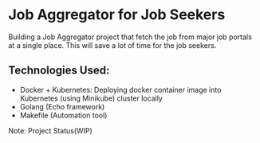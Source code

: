 # Job Aggregator for Job Seekers

Building a Job Aggregator project that fetch the job from major job portals at a single place. 
This will save a lot of time for the job seekers.

## Technologies Used:
- Docker + Kubernetes: Deploying docker container image into Kubernetes (using Minikube) cluster locally
- Golang (Echo framework)
- Makefile (Automation tool)


Note: Project Status(WIP)  